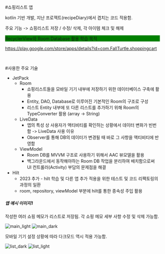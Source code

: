 #쇼핑리스트 앱

<p>kotlin 기반 개발, 지난 프로젝트(recipeDiary)에서 겹치는 코드 적용함.</p>
<p>주요 기능 -> 쇼핑리스트 저장 / 수정/ 삭제, 각 아이템 체크 및 해제</p>
<p style="background-color:green;">RecyclerView와 Room Database 활용 학습 목적</p>

https://play.google.com/store/apps/details?id=com.FallTurtle.shoppingcart

<br>

#사용한 주요 기술

* JetPack
  * Room
    * 쇼핑리스트들을 모바일 기기 내부에 저장하기 위한 데이터베이스 구축에 활용
    * Entity, DAO, Database로 이루어진 기본적인 Room의 구조로 구성
    * 리스트 Entity 내부에 또 다른 리스트를 추가하기 위해 Room의 TypeConverter 활용 (array -> String)
  * LiveData
    * 앱의 특성 상 사용자가 액티비티를 확인하는 상황에서 데이터 변화가 빈번함 -> LiveData 사용 이유
    * Observer를 통해 DB의 데이터가 변경될 때 바로 그 사항을 액티비티에 반영함
  * ViewModel
    * Room DB를 MVVM 구조로 사용하기 위해서 AAC 뷰모델을 활용
    * 백그라운드에서 동작해야하는 Room DB 작업을 분리하여 배치함으로써 UI 컨트롤러(Activity) 부담의 문제점을 해결
* Hilt
  * 2023 추가 - hilt 학습 및 다른 앱 추가 적용을 위한 테스트 및 코드 리팩토링의 과정의 일환
  * room, repository, viewModel 부분에 hilt를 통한 종속성 주입 활용


<h5>앱 예시 이미지1</h5>

<p>작성한 여러 쇼핑 메모가 리스트로 저장됨. 각 쇼핑 메모 세부 사항 수정 및 삭제 가능함.</p>

![main_light](https://user-images.githubusercontent.com/70795841/225316154-3cfe307e-12cc-4ce9-9dd1-f6c0e30d3b5a.jpg)
![main_dark](https://user-images.githubusercontent.com/70795841/225316147-6c9ca7e3-8365-44ed-b124-b05d5a9f7950.jpg)

<p>모바일 기기 설정 상황에 따라 다크모드 역시 적용 가능함.</p>

![list_dark](https://user-images.githubusercontent.com/70795841/225316134-6784d88d-3409-4a72-a977-2dd6022515f6.jpg)
![list_light](https://user-images.githubusercontent.com/70795841/225316143-0bbc93d7-f3e9-4b1c-9660-b989bc508338.jpg)

